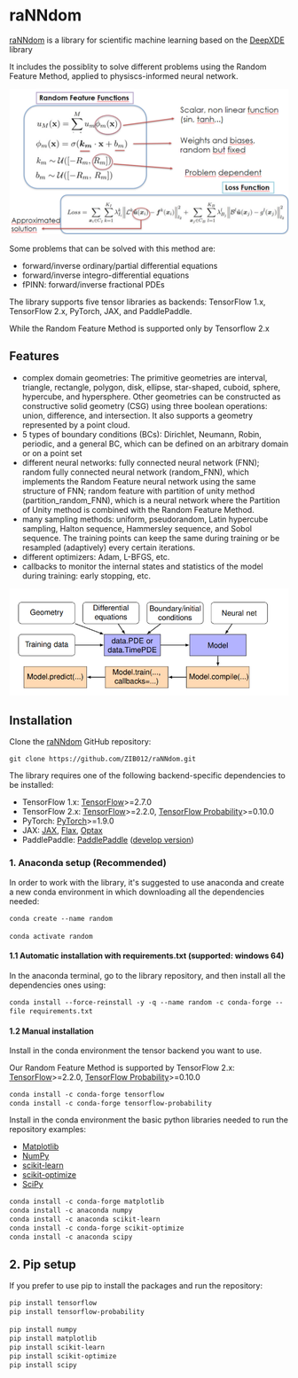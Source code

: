 # raNNdom

[raNNdom](https://github.com/ZIB012/raNNdom) is a library for scientific machine learning based on the [DeepXDE](https://github.com/lululxvi/deepxde.git) library

It includes the possiblity to solve different problems using the Random Feature Method, applied to physiscs-informed neural network.

![](images/random.png)

Some problems that can be solved with this method are:
- forward/inverse ordinary/partial differential equations
- forward/inverse integro-differential equations
- fPINN: forward/inverse fractional PDEs

The library supports five tensor libraries as backends: TensorFlow 1.x, TensorFlow 2.x, PyTorch, JAX, and PaddlePaddle. 

While the Random Feature Method is supported only by Tensorflow 2.x
##
## Features
- complex domain geometries: The primitive geometries are interval, triangle, rectangle, polygon, disk, ellipse, star-shaped, cuboid, sphere, hypercube, and hypersphere. Other geometries can be constructed as constructive solid geometry (CSG) using three boolean operations: union, difference, and intersection. It also supports a geometry represented by a point cloud.
- 5 types of boundary conditions (BCs): Dirichlet, Neumann, Robin, periodic, and a general BC, which can be defined on an arbitrary domain or on a point set
- different neural networks: fully connected neural network (FNN); random fully connected neural network (random_FNN), which implements the Random Feature neural network using the same structure of FNN; 
random feature with partition of unity method (partition_random_FNN), which is a neural network where the Partition of Unity method is combined with the Random Feature Method.
- many sampling methods: uniform, pseudorandom, Latin hypercube sampling, Halton sequence, Hammersley sequence, and Sobol sequence. The training points can keep the same during training or be resampled (adaptively) every certain iterations.
- different optimizers: Adam, L-BFGS, etc.
- callbacks to monitor the internal states and statistics of the model during training: early stopping, etc.

![](images/deepxde.png)
##
## Installation
Clone the [raNNdom](https://github.com/ZIB012/raNNdom) GitHub repository:

```
git clone https://github.com/ZIB012/raNNdom.git
```

The library requires one of the following backend-specific dependencies to be installed:

- TensorFlow 1.x: [TensorFlow](https://www.tensorflow.org)>=2.7.0
- TensorFlow 2.x: [TensorFlow](https://www.tensorflow.org)>=2.2.0, [TensorFlow Probability](https://www.tensorflow.org/probability)>=0.10.0
- PyTorch: [PyTorch](https://pytorch.org)>=1.9.0
- JAX: [JAX](https://jax.readthedocs.io), [Flax](https://flax.readthedocs.io), [Optax](https://optax.readthedocs.io)
- PaddlePaddle: [PaddlePaddle](https://www.paddlepaddle.org.cn/en) ([develop version](https://www.paddlepaddle.org.cn/en/install/quick?docurl=/documentation/docs/en/develop/install/pip/linux-pip_en.html))

### 1. Anaconda setup (Recommended)
In order to work with the library, it's suggested to use anaconda and create a new conda environment in which downloading all the dependencies needed:
```
conda create --name random

conda activate random
```
#### 1.1 Automatic installation with requirements.txt (supported: windows 64)
In the anaconda terminal, go to the library repository, and then install all the dependencies ones using:
```
conda install --force-reinstall -y -q --name random -c conda-forge --file requirements.txt
```

#### 1.2 Manual installation
Install in the conda environment the tensor backend you want to use. 

Our Random Feature Method is supported by TensorFlow 2.x: [TensorFlow](https://www.tensorflow.org)>=2.2.0, [TensorFlow Probability](https://www.tensorflow.org/probability)>=0.10.0

```
conda install -c conda-forge tensorflow
conda install -c conda-forge tensorflow-probability
```

Install in the conda environment the basic python libraries needed to run the repository examples:
- [Matplotlib](https://matplotlib.org/)
- [NumPy](https://numpy.org/install/)
- [scikit-learn](https://scikit-learn.org/stable/)
- [scikit-optimize](https://github.com/scikit-optimize/scikit-optimize.git)
- [SciPy](https://scipy.org/)

```
conda install -c conda-forge matplotlib
conda install -c anaconda numpy
conda install -c anaconda scikit-learn
conda install -c conda-forge scikit-optimize
conda install -c anaconda scipy
```

## 2. Pip setup
If you prefer to use pip to install the packages and run the repository:

```
pip install tensorflow
pip install tensorflow-probability

pip install numpy
pip install matplotlib
pip install scikit-learn
pip install scikit-optimize
pip install scipy
```

## 



